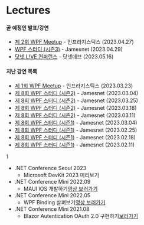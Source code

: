 # Lectures

#### 곧 예정인 발표/강연

- [제 2회 WPF Meetup]() - 인프라지스틱스 (2023.04.27)
- [WPF 스터디 (시즌3)](https://forum.dotnetdev.kr/t/wpf-3/6795) - Jamesnet (2023.04.29)
- [닷넷 L!VE 컨퍼런스](https://www.dotnetconf.kr/) - 닷넷데브 (2023.05.16)

#### 지난 강연 목록
- [제 1회 WPF Meetup]() - 인프라지스틱스 (2023.03.23)
- [제 8회 WPF 스터디 (시즌2)](https://forum.dotnetdev.kr/t/wpf-3/6795) - Jamesnet (2023.03.04)
- [제 8회 WPF 스터디 (시즌2)]() - Jamesnet (2023.03.25)
- [제 8회 WPF 스터디 (시즌2)]() - Jamesnet (2023.03.18)
- [제 8회 WPF 스터디 (시즌2)]() - Jamesnet (2023.03.11)
- [제 8회 WPF 스터디 (시즌1)]() - Jamesnet (2023.03.04)
- [제 8회 WPF 스터디 (시즌1)]() - Jamesnet (2023.02.25)
- [제 8회 WPF 스터디 (시즌1)]() - Jamesnet (2023.02.18)
- [제 8회 WPF 스터디 (시즌1)]() - Jamesnet (2023.02.11)
 
1
- .NET Conference Seoul 2023
  - Microsoft DevKit 2023 미리보기
- .NET Conference Mini 2022.09
  - MAUI IOS 개발하기[영상 보러가기](https://www.youtube.com/watch?v=Z6Z3qgHYaOg&t=7s)
- .NET Conference Mini 2022.05
  - WPF Binding 살펴보기[영상 보러가기](https://www.youtube.com/watch?v=W95lo-337Q8)
- .NET Conference Mini 2021.08
  - Blazor Autentication OAuth 2.0 구현하기[보러가기](https://www.dotnetconf.kr/f17f4fea-d156-4717-a295-4fdf5578457e)
